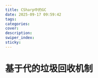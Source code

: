 ```yaml
---
title: CSharp中的GC
date: 2025-09-17 09:59:42
tags:
categories:
cover:
description:
swiper_index:
sticky:
---
```


# 基于代的垃圾回收机制

